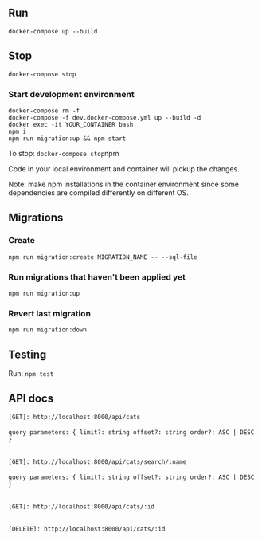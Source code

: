 ## Run

`docker-compose up --build`

## Stop

`docker-compose stop`

### Start development environment

`docker-compose rm -f` <br />
`docker-compose -f dev.docker-compose.yml up --build -d` <br />
`docker exec -it YOUR_CONTAINER bash` <br />
`npm i` <br />
`npm run migration:up && npm start` <br />

To stop: `docker-compose stop`npm

Code in your local environment and container will pickup the changes.

Note: make npm installations in the container environment since some dependencies are compiled differently on different OS.

## Migrations

### Create

`npm run migration:create MIGRATION_NAME -- --sql-file`

### Run migrations that haven't been applied yet

`npm run migration:up`

### Revert last migration

`npm run migration:down`

## Testing

Run: `npm test`

## API docs

`[GET]: http://localhost:8000/api/cats`
<br /><br />
`query parameters:
{
    limit?: string
    offset?: string
    order?: ASC | DESC
}`
<br /><br />

`[GET]: http://localhost:8000/api/cats/search/:name`
<br /><br />
`query parameters:
{
    limit?: string
    offset?: string
    order?: ASC | DESC
}`
<br /><br />

`[GET]: http://localhost:8000/api/cats/:id`
<br /><br />

`[DELETE]: http://localhost:8000/api/cats/:id`
